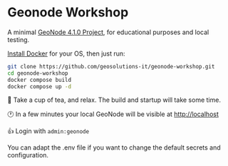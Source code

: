 # Geonode Workshop
A minimal [GeoNode 4.1.0 Project](https://github.com/GeoNode/geonode-project/tree/4.1.0), for educational purposes and local testing.

[Install Docker](https://docs.docker.com/engine/install/) for your OS, then just run:
```bash
git clone https://github.com/geosolutions-it/geonode-workshop.git
cd geonode-workshop
docker compose build
docker compose up -d
```

:tea: Take a cup of tea, and relax. The build and startup will take some time.

:clock1: In a few minutes your local GeoNode will be visible at [http://localhost](http://localhost)

:+1: Login with `admin:geonode`

You can adapt the .env file if you want to change the default secrets and configuration.